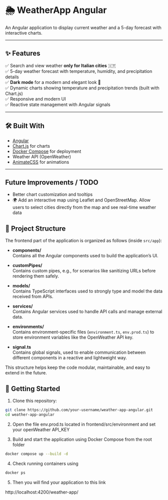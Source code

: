 # 🌦️ WeatherApp Angular

An Angular application to display current weather and a 5-day forecast with interactive charts.

---

## ✨ Features

✅ Search and view weather **only for Italian cities** 🇮🇹  
✅ 5-day weather forecast with temperature, humidity, and precipitation details  
✅ **Dark mode** for a modern and elegant look 🌙  
✅ Dynamic charts showing temperature and precipitation trends (built with Chart.js)  
✅ Responsive and modern UI  
✅ Reactive state management with Angular signals

---

## 🛠️ Built With

- [Angular](https://angular.io/)
- [Chart.js](https://www.chartjs.org/) for charts
- [Docker Compose](https://docs.docker.com/compose/) for deployment
- Weather API (OpenWeather)
- [AnimateCSS](https://animate.style/) for animations

---

## Future Improvements / TODO

- Better chart customization and tooltips
- 🌍 Add an interactive map using Leaflet and OpenStreetMap. 
    Allow users to select cities directly from the map and see real-time weather data

## 📂 Project Structure

The frontend part of the application is organized as follows (inside `src/app`):

- **components/**  
  Contains all the Angular components used to build the application’s UI.

- **customPipes/**  
  Contains custom pipes, e.g., for scenarios like sanitizing URLs before rendering them safely.

- **models/**  
  Contains TypeScript interfaces used to strongly type and model the data received from APIs.

- **services/**  
  Contains Angular services used to handle API calls and manage external data.

- **environments/**  
  Contains environment-specific files (`environment.ts`, `env.prod.ts`) to store environment variables like the OpenWeather API key.

- **signal.ts**  
  Contains global signals, used to enable communication between different components in a reactive and lightweight way.

This structure helps keep the code modular, maintainable, and easy to extend in the future.    

## 🚀 Getting Started

1. Clone this repository:

```bash
git clone https://github.com/your-username/weather-app-angular.git
cd weather-app-angular
```

2. Open the file env.prod.ts located in frontend/src/environment and set your openWeather API_KEY 

3. Build and start the application using Docker Compose from the root folder

```bash
docker compose up --build -d
```

4. Check running containers using

```bash
docker ps
```

5. Then you will find your application to this link

http://localhost:4200/weather-app/


